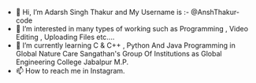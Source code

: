 - 👋 Hi, I’m Adarsh Singh Thakur and My Username is :- @AnshThakur-code
- 👀 I’m interested in many types of working such as Programming , Video Editing , Uploading Files etc....
- 🌱 I’m currently learning C & C++ , Python And Java Programming in Global Nature Care Sangathan's Group Of Institutions as Global Engineering College Jabalpur M.P.
- 📫 How to reach me in Instagram.

